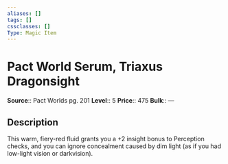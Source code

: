 ```yaml
---
aliases: []
tags: []
cssclasses: []
Type: Magic Item
---
```


# Pact World Serum, Triaxus Dragonsight

**Source**:: Pact Worlds pg. 201
**Level**:: 5
**Price**:: 475
**Bulk**:: —

## Description

This warm, fiery-red fluid grants you a +2 insight bonus to Perception checks, and you can ignore concealment caused by dim light (as if you had low-light vision or darkvision).
